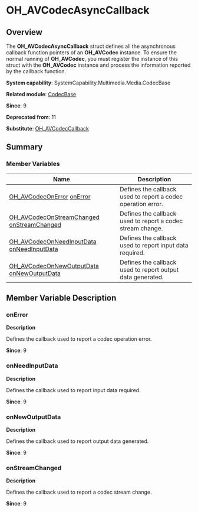 # OH_AVCodecAsyncCallback


## Overview

The **OH_AVCodecAsyncCallback** struct defines all the asynchronous callback function pointers of an **OH_AVCodec** instance. To ensure the normal running of **OH_AVCodec**, you must register the instance of this struct with the **OH_AVCodec** instance and process the information reported by the callback function.

**System capability**: SystemCapability.Multimedia.Media.CodecBase

**Related module**: [CodecBase](_codec_base.md)

**Since**: 9

**Deprecated from**: 11

**Substitute**: [OH_AVCodecCallback](_o_h___a_v_codec_callback.md)


## Summary


### Member Variables

| Name| Description| 
| -------- | -------- |
| [OH_AVCodecOnError](_codec_base.md#oh_avcodeconerror) [onError](#onerror) | Defines the callback used to report a codec operation error.| 
| [OH_AVCodecOnStreamChanged](_codec_base.md#oh_avcodeconstreamchanged) [onStreamChanged](#onstreamchanged) | Defines the callback used to report a codec stream change.| 
| [OH_AVCodecOnNeedInputData](_codec_base.md#oh_avcodeconneedinputdata) [onNeedInputData](#onneedinputdata) | Defines the callback used to report input data required.| 
| [OH_AVCodecOnNewOutputData](_codec_base.md#oh_avcodeconnewoutputdata) [onNewOutputData](#onnewoutputdata) | Defines the callback used to report output data generated.| 


## Member Variable Description


### onError

**Description**

Defines the callback used to report a codec operation error.

**Since**: 9


### onNeedInputData

**Description**

Defines the callback used to report input data required.

**Since**: 9


### onNewOutputData

**Description**

Defines the callback used to report output data generated.

**Since**: 9


### onStreamChanged

**Description**

Defines the callback used to report a codec stream change.

**Since**: 9

